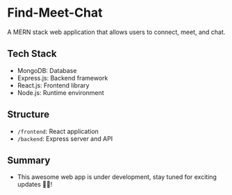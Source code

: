 # Find-Meet-Chat

A MERN stack web application that allows users to connect, meet, and chat.

## Tech Stack
- MongoDB: Database
- Express.js: Backend framework
- React.js: Frontend library
- Node.js: Runtime environment

## Structure
- `/frontend`: React application
- `/backend`: Express server and API

## Summary
- This awesome web app is under development, stay tuned for exciting updates ✌🏻!
